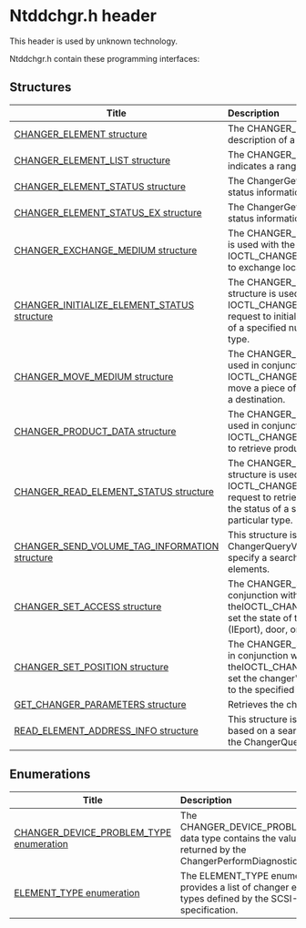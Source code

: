 # Ntddchgr.h header


This header is used by unknown technology.

Ntddchgr.h contain these programming interfaces:


## Structures

| Title   | Description   |
| ---- |:---- |
| [CHANGER_ELEMENT structure](ns-ntddchgr--changer-element.md) | The CHANGER_ELEMENT structure contains a description of a changer element. |
| [CHANGER_ELEMENT_LIST structure](ns-ntddchgr--changer-element-list.md) | The CHANGER_ELEMENT_LIST structure indicates a range of elements of a single type. |
| [CHANGER_ELEMENT_STATUS structure](ns-ntddchgr--changer-element-status.md) | The ChangerGetElementStatus routine returns status information in this structure. |
| [CHANGER_ELEMENT_STATUS_EX structure](ns-ntddchgr--changer-element-status-ex.md) | The ChangerGetElementStatus routine returns status information in this structure. |
| [CHANGER_EXCHANGE_MEDIUM structure](ns-ntddchgr--changer-exchange-medium.md) | The CHANGER_EXCHANGE_MEDIUM structure is used with the IOCTL_CHANGER_EXCHANGE_MEDIUM request to exchange locations of two pieces of media. |
| [CHANGER_INITIALIZE_ELEMENT_STATUS structure](ns-ntddchgr--changer-initialize-element-status.md) | The CHANGER_INITIALIZE_ELEMENT_STATUS structure is used in conjunction with the IOCTL_CHANGER_INITIALIZE_ELEMENT_STATUS request to initialize the status of all elements or of a specified number of elements of a particular type. |
| [CHANGER_MOVE_MEDIUM structure](ns-ntddchgr--changer-move-medium.md) | The CHANGER_MOVE_MEDIUM structure is used in conjunction with the IOCTL_CHANGER_MOVE_MEDIUM request to move a piece of media from a source element to a destination. |
| [CHANGER_PRODUCT_DATA structure](ns-ntddchgr--changer-product-data.md) | The CHANGER_PRODUCT_DATA structure is used in conjunction with the IOCTL_CHANGER_GET_PRODUCT_DATA request to retrieve product data for a device. |
| [CHANGER_READ_ELEMENT_STATUS structure](ns-ntddchgr--changer-read-element-status.md) | The CHANGER_READ_ELEMENT_STATUS structure is used in conjunction with the IOCTL_CHANGER_GET_ELEMENT_STATUS request to retrieve the status of all elements or the status of a specified number of elements of a particular type. |
| [CHANGER_SEND_VOLUME_TAG_INFORMATION structure](ns-ntddchgr--changer-send-volume-tag-information.md) | This structure is passed to the ChangerQueryVolumeTags routine and is used to specify a search criterion for retrieving changer elements. |
| [CHANGER_SET_ACCESS structure](ns-ntddchgr--changer-set-access.md) | The CHANGER_SET_ACCESS structure is used in conjunction with theIOCTL_CHANGER_SET_ACCESS request to set the state of the device's import/export port (IEport), door, or keypad. |
| [CHANGER_SET_POSITION structure](ns-ntddchgr--changer-set-position.md) | The CHANGER_SET_POSITION structure is used in conjunction with theIOCTL_CHANGER_SET_POSITION request to set the changer's robotic transport mechanism to the specified element address. |
| [GET_CHANGER_PARAMETERS structure](ns-ntddchgr--get-changer-parameters.md) | Retrieves the characteristics of the changer. |
| [READ_ELEMENT_ADDRESS_INFO structure](ns-ntddchgr--read-element-address-info.md) | This structure is to retrieve changer elements based on a search criterion specified in a call to the ChangerQueryVolumeTags routine. |

## Enumerations

| Title   | Description   |
| ---- |:---- |
| [CHANGER_DEVICE_PROBLEM_TYPE enumeration](ne-ntddchgr--changer-device-problem-type.md) | The CHANGER_DEVICE_PROBLEM_TYPE data type contains the values returned by the ChangerPerformDiagnostics routine. |
| [ELEMENT_TYPE enumeration](ne-ntddchgr--element-type.md) | The ELEMENT_TYPE enumeration provides a list of changer element types defined by the SCSI-3 specification. |
